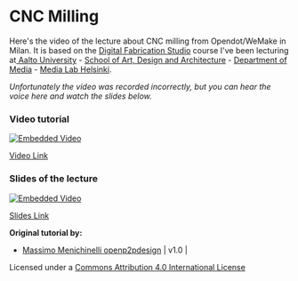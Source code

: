 # CNC Milling

Here's the video of the lecture about CNC milling from Opendot/WeMake in Milan. It is based on the [Digital Fabrication Studio](https://noppa.aalto.fi/noppa/kurssi/25438/etusivu) course I've been lecturing at[ Aalto University](http://www.aalto.fi/en/) - [School of Art, Design and Architecture](arts.aalto.fi/en/) - [Department of Media](http://media.aalto.fi/en/) - [Media Lab Helsinki](http://medialab.aalto.fi/).

*Unfortunately the video was recorded incorrectly, but you can hear the voice here and watch the slides below.*

### Video tutorial

[![Embedded Video](https://img.youtube.com/vi/JH-t-lf9yD0/0.jpg)](https://www.youtube.com/watch?v=JH-t-lf9yD0)

[Video Link](https://www.youtube.com/watch?v=JH-t-lf9yD0)

### Slides of the lecture

[![Embedded Video](https://img.youtube.com/vi/JH-t-lf9yD0/0.jpg)](http://www.slideshare.net/openp2pdesign/fab-academy-2015-cnc-milling)

[Slides Link](http://www.slideshare.net/openp2pdesign/fab-academy-2015-cnc-milling)


**Original tutorial by:**

* [Massimo Menichinelli ](mailto:massimo.menichinelli@aalto.fi)
[openp2pdesign](mailto:info@openp2pdesign.org) | v1.0 |


Licensed under a [Commons Attribution 4.0 International License](http://creativecommons.org/licenses/by/4.0/)
